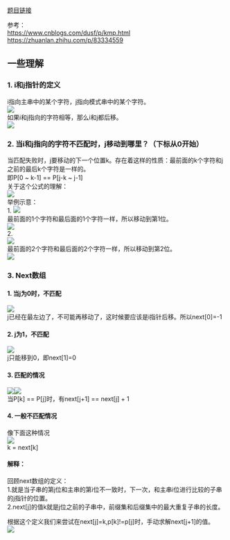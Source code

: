 [题目链接](https://leetcode-cn.com/problems/implement-strstr/)  

参考：  
https://www.cnblogs.com/dusf/p/kmp.html  
https://zhuanlan.zhihu.com/p/83334559  

## 一些理解  
### 1. i和j指针的定义  
i指向主串中的某个字符，j指向模式串中的某个字符。  
![](https://images0.cnblogs.com/blog/416010/201308/17083647-9dfd3e4a709c40dd98d9817927651960.png)  
如果i和j指向的字符相等，那么i和j都后移。  
![](https://images0.cnblogs.com/blog/416010/201308/17083659-e6718026bf4f48a0be2d5d6076be4c55.png)  

### 2. 当i和j指向的字符不匹配时，j移动到哪里？（下标从0开始）
当匹配失败时，j要移动的下一个位置k。存在着这样的性质：最前面的k个字符和j之前的最后k个字符是一样的。  
即P[0 ~ k-1] == P[j-k ~ j-1]  
关于这个公式的理解：  
![](https://images0.cnblogs.com/blog/416010/201308/17084056-66930855432b4357bafbf8d6c76c1840.png)  
举例示意：  
1.
![](https://images0.cnblogs.com/blog/416010/201308/17083912-49365b7e67cd4877b2f501074dae68d2.png)  
最前面的1个字符和最后面的1个字符一样，所以移动到第1位。  
![](https://images0.cnblogs.com/blog/416010/201308/17083929-a9ccfb08833e4cf1a42c30f05608f8f5.png)  
2.  
![](https://images0.cnblogs.com/blog/416010/201308/17084030-82e4b71b85a440c5a636d57503931415.png)  
最前面的2个字符和最后面的2个字符一样，所以移动到第2位。  
![](https://images0.cnblogs.com/blog/416010/201308/17084037-cc3c34200809414e9421c316ceba2cda.png)  

### 3. Next数组
#### 1. 当j为0时，不匹配  
![](https://images0.cnblogs.com/blog/416010/201308/17084258-efd2e95d3644427ebc0304ed3d7adefb.png)  
j已经在最左边了，不可能再移动了，这时候要应该是i指针后移。所以next[0]=-1  
#### 2. j为1，不匹配  
![](https://images0.cnblogs.com/blog/416010/201308/17084310-29f9f8dbb6034151a383e7ccf6f5583e.png)  
j只能移到0，即next[1]=0  
#### 3. 匹配的情况
![](https://images0.cnblogs.com/blog/416010/201308/17084327-8a3cdfab03094bfa9e5cace26796cae5.png)![](https://images0.cnblogs.com/blog/416010/201308/17084342-616036472ab546c082aa991004bb0034.png)  
当P[k] == P[j]时，有next[j+1] == next[j] + 1  
#### 4. 一般不匹配情况  
像下面这种情况  
![](https://images0.cnblogs.com/blog/416010/201308/17122358-fd7e52dd382c4268a8ff52b85bff465d.png)  
k = next[k]  

#### 解释：  
回顾next数组的定义：  
1.就是当子串的第j位和主串的第i位不一致时，下一次，和主串i位进行比较的子串的j指针的位置。  
2.next[j]的值k就是j位之前的子串中，前缀集和后缀集中的最大重复子串的长度。  

根据这个定义我们来尝试在next[j]=k,p[k]!=p[j]时，手动求解next[j+1]的值。  
![](https://images2018.cnblogs.com/blog/1294504/201807/1294504-20180726222056372-1730181847.jpg)  


